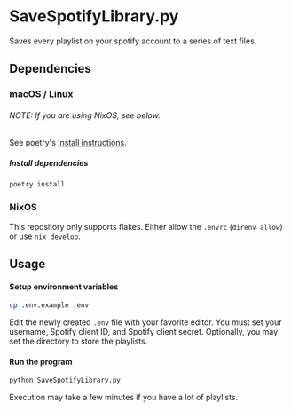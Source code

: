 # SaveSpotifyLibrary.py

Saves every playlist on your spotify account to a series of text files.

## Dependencies

### macOS / Linux

###### NOTE: If you are using NixOS, see below.

See poetry's [install instructions](https://python-poetry.org/docs/#installing-with-the-official-installer).

##### Install dependencies

```sh
poetry install
```

### NixOS

This repository only supports flakes. Either allow the `.envrc` (`direnv allow`) or use `nix develop`.

## Usage

#### Setup environment variables

```sh
cp .env.example .env
```

Edit the newly created `.env` file with your favorite editor. You must set your username, Spotify client ID, and Spotify client secret. Optionally, you may set the directory to store the playlists.

#### Run the program

```sh
python SaveSpotifyLibrary.py
```

Execution may take a few minutes if you have a lot of playlists.
